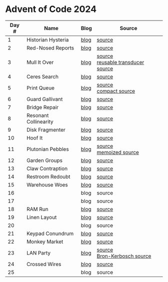 # Advent of Code 2024

| Day # | Name                  | Blog                  | Source                                                                                                                     |
|-------|-----------------------|-----------------------|----------------------------------------------------------------------------------------------------------------------------|
| 1     | Historian Hysteria    | [blog](docs/day01.md) | [source](src/advent_2024_clojure/day01.clj)                                                                                |
| 2     | Red-Nosed Reports     | [blog](docs/day02.md) | [source](src/advent_2024_clojure/day02.clj)                                                                                |
| 3     | Mull It Over          | [blog](docs/day03.md) | [source](src/advent_2024_clojure/day03.clj)<br/>[reusable transducer source](src/advent_2024_clojure/day03_transducer.clj) |
| 4     | Ceres Search          | [blog](docs/day04.md) | [source](src/advent_2024_clojure/day04.clj)                                                                                |
| 5     | Print Queue           | [blog](docs/day05.md) | [source](src/advent_2024_clojure/day05.clj)<br/>[compact source](src/advent_2024_clojure/day05_compact.clj)                |
| 6     | Guard Gallivant       | [blog](docs/day06.md) | [source](src/advent_2024_clojure/day06.clj)                                                                                |
| 7     | Bridge Repair         | [blog](docs/day07.md) | [source](src/advent_2024_clojure/day07.clj)                                                                                |
| 8     | Resonant Collinearity | [blog](docs/day08.md) | [source](src/advent_2024_clojure/day08.clj)                                                                                |
| 9     | Disk Fragmenter       | [blog](docs/day09.md) | [source](src/advent_2024_clojure/day09.clj)                                                                                |
| 10    | Hoof It               | [blog](docs/day10.md) | [source](src/advent_2024_clojure/day10.clj)                                                                                |
| 11    | Plutonian Pebbles     | [blog](docs/day11.md) | [source](src/advent_2024_clojure/day11.clj)<br/>[memoized source](src/advent_2024_clojure/day11_memo.clj)                  |
| 12    | Garden Groups         | [blog](docs/day12.md) | [source](src/advent_2024_clojure/day12.clj)                                                                                |
| 13    | Claw Contraption      | [blog](docs/day13.md) | [source](src/advent_2024_clojure/day13.clj)                                                                                |
| 14    | Restroom Redoubt      | [blog](docs/day14.md) | [source](src/advent_2024_clojure/day14.clj)                                                                                |
| 15    | Warehouse Woes        | [blog](docs/day15.md) | [source](src/advent_2024_clojure/day15.clj)                                                                                |
| 16    |                       | blog                  | source                                                                                                                     |
| 17    |                       | blog                  | source                                                                                                                     |
| 18    | RAM Run               | [blog](docs/day18.md) | [source](src/advent_2024_clojure/day18.clj)                                                                                |
| 19    | Linen Layout          | [blog](docs/day19.md) | [source](src/advent_2024_clojure/day19.clj)                                                                                |
| 20    |                       | blog                  | source                                                                                                                     |
| 21    | Keypad Conundrum      | [blog](docs/day21.md) | [source](src/advent_2024_clojure/day21.clj)                                                                                |
| 22    | Monkey Market         | [blog](docs/day22.md) | [source](src/advent_2024_clojure/day22.clj)                                                                                |
| 23    | LAN Party             | [blog](docs/day23.md) | [source](src/advent_2024_clojure/day23.clj)<br/>[Bron-Kerbosch source](src/advent_2024_clojure/day23_bron_kerbosch.clj)    |
| 24    | Crossed Wires         | [blog](docs/day24.md) | [source](src/advent_2024_clojure/day24.clj)                                                                                |
| 25    |                       | blog                  | source                                                                                                                     |
